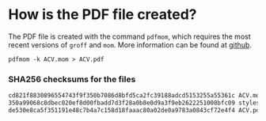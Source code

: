 # How is the PDF file created?
The PDF file is created with the command `pdfmom`, which requires the most recent versions of `groff` and `mom`.
More information can be found at [github](https://github.com/0xR3V/Bibles).

```shell
pdfmom -k ACV.mom > ACV.pdf
```

### SHA256 checksums for the files
```txt
cd821f8830896554743f9f350b7086d8bfd5ca2fc39188adcd5153255a55361c ACV.mom
350a99068c8dbec020ef8d00fbadd7d3f28a0b8e0d9a3f9eb2622251008bfc09 stylesheet.mom
de530e8ca5f351191e48c7b4a7c158d18faaac80a02de0a9783a0843cf72e4f4 ACV.pdf
```
